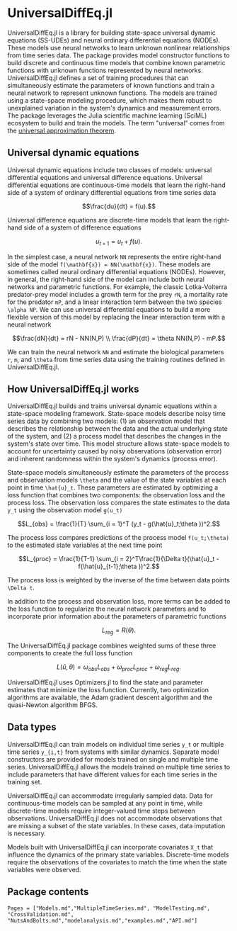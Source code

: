 # UniversalDiffEq.jl

UniversalDiffEq.jl is a library for building state-space universal dynamic equations (SS-UDEs) and neural ordinary differential equations (NODEs). These models use neural networks to learn unknown nonlinear relationships from time series data. The package provides model constructor functions to build discrete and continuous time models that combine known parametric functions with unknown functions represented by neural networks. UniversalDiffEq.jl defines a set of training procedures that can simultaneously estimate the parameters of known functions and train a neural network to represent unknown functions. The models are trained using a state-space modeling procedure, which makes them robust to unexplained variation in the system's dynamics and measurement errors. The package leverages the Julia scientific machine learning (SciML) ecosystem to build and train the models. The term "universal" comes from the [universal approximation theorem](https://en.wikipedia.org/wiki/Universal_approximation_theorem).

## Universal dynamic equations

Universal dynamic equations include two classes of models: universal differential equations and universal difference equations. Universal differential equations are continuous-time models that learn the right-hand side of a system of ordinary differential equations from time series data

```math
\frac{du}{dt} = f(u).
```

Universal difference equations are discrete-time models that learn the right-hand side of a system of difference equations

 ```math
u_{t+1} = u_{t} + f(u).
```

In the simplest case, a neural network ``NN`` represents the entire right-hand side of the model ``f(\mathbf{x}) = NN(\mathbf{x})``. These models are sometimes called neural ordinary differential equations (NODEs). However, in general, the right-hand side of the model can include both neural networks and parametric functions. For example, the classic Lotka-Volterra predator-prey model includes a growth term for the prey ``rN``, a mortality rate for the predator ``mP``, and a linear interaction term between the two species ``\alpha NP``. We can use universal differential equations to build a more flexible version of this model by replacing the linear interaction term with a neural network

```math
\frac{dN}{dt} = rN - NN(N,P)

\\

\frac{dP}{dt} = \theta NN(N,P) - mP.
```

We can train the neural network ``NN`` and estimate the biological parameters ``r``, ``m``, and ``\theta`` from time series data using the training routines defined in UniversalDiffEq.jl.

## How UniversalDiffEq.jl works

UniversalDiffEq.jl builds and trains universal dynamic equations within a state-space modeling framework. State-space models describe noisy time series data by combining two models: (1) an observation model that describes the relationship between the data and the actual underlying state of the system, and (2) a process model that describes the changes in the system's state over time. This model structure allows state-space models to account for uncertainty caused by noisy observations (observation error) and inherent randomness within the system's dynamics (process error).

State-space models simultaneously estimate the parameters of the process and observation models ``\theta`` and the value of the state variables at each point in time ``\hat{u}_t``. These parameters are estimated by optimizing a loss function that combines two components: the observation loss and the process loss. The observation loss compares the state estimates to the data ``y_t`` using the observation model ``g(u_t)``

```math
L_{obs} = \frac{1}{T} \sum_{i = 1}^T (y_t - g(\hat{u}_t;\theta ))^2.
```

The process loss compares predictions of the process model ``f(u_t;\theta)`` to the estimated state variables at the next time point

```math
L_{proc} = \frac{1}{T-1} \sum_{i = 2}^T\frac{1}{\Delta t}(\hat{u}_t - f(\hat{u}_{t-1};\theta ))^2.
```

The process loss is weighted by the inverse of the time between data points ``\Delta t``.

In addition to the process and observation loss, more terms can be added to the loss function to regularize the neural network parameters and to incorporate prior information about the parameters of parametric functions

```math
L_{reg} = R(\theta).
```

The UniversalDiffEq.jl package combines weighted sums of these three components to create the full loss function

```math
L(\hat{u},\theta) = \omega_{obs} L_{obs} + \omega_{proc} L_{proc} + \omega_{reg} L_{reg}.
```

UniversalDiffEq.jl uses Optimizers.jl to find the state and parameter estimates that minimize the loss function. Currently, two optimization algorithms are available, the Adam gradient descent algorithm and the quasi-Newton algorithm BFGS.

## Data types

UniversalDiffEq.jl can train models on individual time series ``y_t`` or multiple time series ``y_{i,t}`` from systems with similar dynamics. Separate model constructors are provided for models trained on single and multiple time series. UniversalDiffEq.jl allows the models trained on multiple time series to include parameters that have different values for each time series in the training set.

UniversalDiffEq.jl can accommodate irregularly sampled data. Data for continuous-time models can be sampled at any point in time, while discrete-time models require integer-valued time steps between observations. UniversalDiffEq.jl does not accommodate observations that are missing a subset of the state variables. In these cases, data imputation is necessary.

Models built with UniversalDiffEq.jl can incorporate covariates ``X_t`` that influence the dynamics of the primary state variables. Discrete-time models require the observations of the covariates to match the time when the state variables were observed.

## Package contents
```@contents
Pages = ["Models.md","MultipleTimeSeries.md", "ModelTesting.md", "CrossValidation.md", "NutsAndBolts.md","modelanalysis.md","examples.md","API.md"]
```
